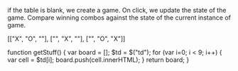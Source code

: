 if the table is blank, we create a game. On click, we update the state of the game. Compare winning combos against the state of the current instance of game.

[["X", "O", ""], ["", "X", ""], ["", "O", "X"]]

function getStuff() {
  var board = [];
  $td = $("td");
  for (var i=0; i < 9; i++) {
    var cell = $td[i];
    board.push(cell.innerHTML);
    }
  return board;
}
